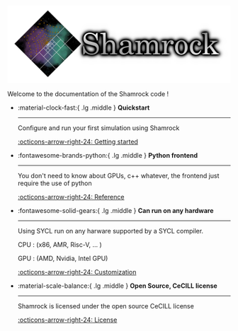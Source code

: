 

![The Rust Logo](assets/no_background_nocolor.png)

Welcome to the documentation of the Shamrock code !

<div class="grid cards" markdown>

-   :material-clock-fast:{ .lg .middle } __Quickstart__

    ---

    Configure and run your first simulation using Shamrock

    [:octicons-arrow-right-24: Getting started](./usermanual/quickstart.md)

-   :fontawesome-brands-python:{ .lg .middle } __Python frontend__

    ---

    You don't need to know about GPUs, c++ whatever, the frontend just require the use of python

    [:octicons-arrow-right-24: Reference](#)

-   :fontawesome-solid-gears:{ .lg .middle } __Can run on any hardware__

    ---

    Using SYCL run on any harware supported by a SYCL compiler.

    CPU : (x86, AMR, Risc-V, ... )

    GPU : (AMD, Nvidia, Intel GPU)
    
    [:octicons-arrow-right-24: Customization](#)

-   :material-scale-balance:{ .lg .middle } __Open Source, CeCILL license__

    ---

    Shamrock is licensed under the open source CeCILL license

    [:octicons-arrow-right-24: License](https://github.com/tdavidcl/Shamrock/blob/main/LICENSE)

</div>